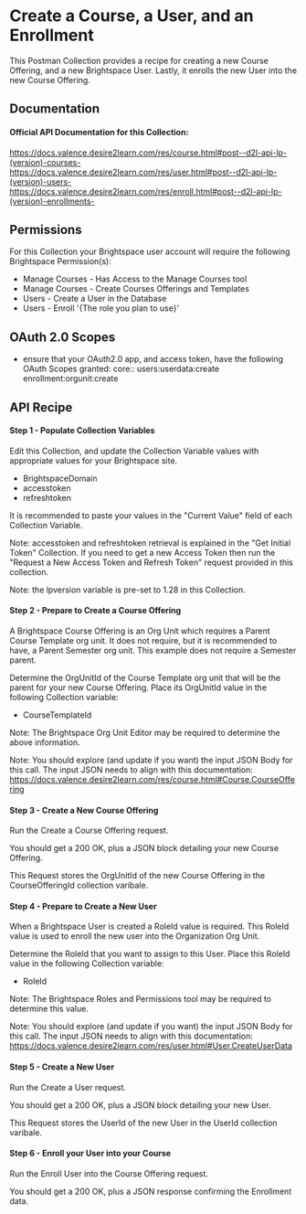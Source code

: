# Create a Course, a User, and an Enrollment

This Postman Collection provides a recipe for creating a new Course Offering, and a new Brightspace User. Lastly, it enrolls the new User into the new Course Offering.

## Documentation
#### Official API Documentation for this Collection:
https://docs.valence.desire2learn.com/res/course.html#post--d2l-api-lp-(version)-courses-
https://docs.valence.desire2learn.com/res/user.html#post--d2l-api-lp-(version)-users-
https://docs.valence.desire2learn.com/res/enroll.html#post--d2l-api-lp-(version)-enrollments-

## Permissions
For this Collection your Brightspace user account will require the following Brightspace Permission(s):
- Manage Courses - Has Access to the Manage Courses tool
- Manage Courses - Create Courses Offerings and Templates
- Users - Create a User in the Database
- Users - Enroll '{The role you plan to use}'

## OAuth 2.0 Scopes
- ensure that your OAuth2.0 app, and access token, have the following OAuth Scopes granted:
core:*:*
users:userdata:create
enrollment:orgunit:create

## API Recipe
#### Step 1 - Populate Collection Variables

Edit this Collection, and update the Collection Variable values with appropriate values for your Brightspace site.

- BrightspaceDomain
- accesstoken
- refreshtoken

It is recommended to paste your values in the "Current Value" field of each Collection Variable.

Note: accesstoken and refreshtoken retrieval is explained in the "Get Initial Token" Collection. If you need to get a new Access Token then run the "Request a New Access Token and Refresh Token" request provided in this collection.

Note: the lpversion variable is pre-set to 1.28 in this Collection.


#### Step 2 - Prepare to Create a Course Offering

A Brightspace Course Offering is an Org Unit which requires a Parent Course Template org unit. It does not require, but it is recommended to have, a Parent Semester org unit. This example does not require a Semester parent.

Determine the OrgUnitId of the Course Template org unit that will be the parent for your new Course Offering. Place its OrgUnitId value in the following Collection variable:
- CourseTemplateId

Note: The Brightspace Org Unit Editor may be required to determine the above information.

Note: You should explore (and update if you want) the input JSON Body for this call. The input JSON needs to align with this documentation: https://docs.valence.desire2learn.com/res/course.html#Course.CourseOffering

#### Step 3 - Create a New Course Offering

Run the Create a Course Offering request. 

You should get a 200 OK, plus a JSON block detailing your new Course Offering.

This Request stores the OrgUnitId of the new Course Offering in the CourseOfferingId collection varibale.

#### Step 4 - Prepare to Create a New User

When a Brightspace User is created a RoleId value is required. This RoleId value is used to enroll the new user into the Organization Org Unit.

Determine the RoleId that you want to assign to this User. Place this RoleId value in the following Collection variable:
- RoleId

Note: The Brightspace Roles and Permissions tool may be required to determine this value.

Note: You should explore (and update if you want) the input JSON Body for this call. The input JSON needs to align with this documentation: https://docs.valence.desire2learn.com/res/user.html#User.CreateUserData

#### Step 5 - Create a New User

Run the Create a User request. 

You should get a 200 OK, plus a JSON block detailing your new User.

This Request stores the UserId of the new User in the UserId collection varibale.

#### Step 6 - Enroll your User into your Course

Run the Enroll User into the Course Offering request.

You should get a 200 OK, plus a JSON response confirming the Enrollment data.
